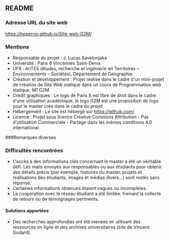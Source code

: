 ## README

### Adresse URL du site web 
https://hoperror.github.io/SIte-web-G2M/

### Mentions 
- Responsable du projet : J. Lucas Ravelonjaka
- Université : Paris 8 Vincennes Saint-Denis 
- UFR : ériTES (études, recherche et ingénierie en Territoires – Environnements – Sociétés), Département de Géographie
- Création et développement : Projet réalisé dans le cadre d'un mini-projet de création de Site Web statique dans un cours de Programmation web statique, M1 G2M
- Crédit graphiques : Le logo de Paris 8 est libre de droit dans le cadre d'une utilisation académique, le logo G2M est une proposition de logo pour le master créé dans le cadre du projet
- Hébergement : Le site est hébergé sur https://github.com/
- Licence : Projet sous licence Creative Commons Attribution - Pas d'utilisation Commerciale - Partage dans les mêmes conditions 4.0 international.

###Remarques diverses

### Difficultés rencontrées 
- L'accès à des informations clés concernant le master a été un véritable défi. Les mails envoyés aux responsables ou aux étudiants pour obtenir des détails précis (par exemple, histoires du master, projets et réalisations des étudiants, images et médias divers...) sont restés sans réponse.
- Certaines informations obtenues étaient vagues ou incomplètes.
- La coopération avec le réseau étudiant a été limitée, freinant la collecte de retours ou de témoignages pertinents.

#### Solutions apportées
- Des recherches approfondies ont été menées en utilisant des ressources en ligne et des archives universitaires (site de Vincent Godard). 
